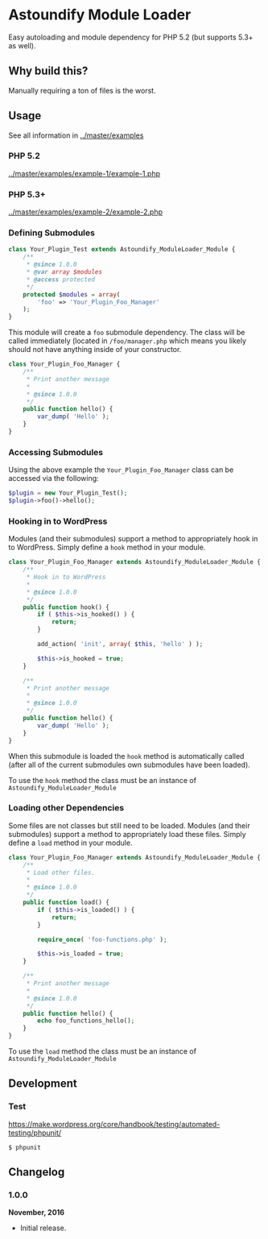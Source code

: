# Astoundify Module Loader

Easy autoloading and module dependency for PHP 5.2 (but supports 5.3+ as well).

## Why build this?

Manually requiring a ton of files is the worst.

## Usage

See all information in [../master/examples](../master/examples)

### PHP 5.2

[../master/examples/example-1/example-1.php](../master/examples/example-1/example-1.php)

### PHP 5.3+

[../master/examples/example-2/example-2.php](../master/examples/example-2/example-2.php)

### Defining Submodules

```php
class Your_Plugin_Test extends Astoundify_ModuleLoader_Module {
	/**
	 * @since 1.0.0
	 * @var array $modules
	 * @access protected
	 */
	protected $modules = array(
		'foo' => 'Your_Plugin_Foo_Manager'
	);
}
```

This module will create a `foo` submodule dependency. The class will be called immediately (located in `/foo/manager.php` which means you likely should not have anything inside of your constructor.

```php
class Your_Plugin_Foo_Manager {
	/**
	 * Print another message
	 *
	 * @since 1.0.0
	 */
	public function hello() {
		var_dump( 'Hello' );
	}
}
```

### Accessing Submodules

Using the above example the `Your_Plugin_Foo_Manager` class can be accessed via the following:

```php
$plugin = new Your_Plugin_Test();
$plugin->foo()->hello();
```

### Hooking in to WordPress

Modules (and their submodules) support a method to appropriately hook in to WordPress. Simply define a `hook` method in your module.

```php
class Your_Plugin_Foo_Manager extends Astoundify_ModuleLoader_Module {
	/**
	 * Hook in to WordPress
	 *
	 * @since 1.0.0
	 */
	public function hook() {
		if ( $this->is_hooked() ) {
			return;
		}

		add_action( 'init', array( $this, 'hello' ) );

		$this->is_hooked = true;
	}

	/**
	 * Print another message
	 *
	 * @since 1.0.0
	 */
	public function hello() {
		var_dump( 'Hello' );
	}
}
```

When this submodule is loaded the `hook` method is automatically called (after all of the current submodules own submodules have been loaded).

To use the `hook` method the class must be an instance of `Astoundify_ModuleLoader_Module`

### Loading other Dependencies

Some files are not classes but still need to be loaded.  Modules (and their submodules) support a method to appropriately load these files. Simply define a `load` method in your module.

```php
class Your_Plugin_Foo_Manager extends Astoundify_ModuleLoader_Module {
	/**
	 * Load other files.
	 *
	 * @since 1.0.0
	 */
	public function load() {
		if ( $this->is_loaded() ) {
			return;
		}

		require_once( 'foo-functions.php' );

		$this->is_loaded = true;
	}

	/**
	 * Print another message
	 *
	 * @since 1.0.0
	 */
	public function hello() {
		echo foo_functions_hello();
	}
}
```

To use the `load` method the class must be an instance of `Astoundify_ModuleLoader_Module`

## Development

### Test

https://make.wordpress.org/core/handbook/testing/automated-testing/phpunit/

```
$ phpunit
```

## Changelog

### 1.0.0

**November, 2016**

- Initial release.
